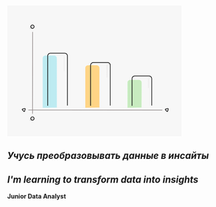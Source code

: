 ![Header](https://github.com/NatalyaShashkova/NatalyaShashkova/blob/main/gif/2D%20Graph.gif)

## *Учусь преобразовывать данные в инсайты* 
## *I'm learning to transform data into insights*
**Junior Data Analyst**
